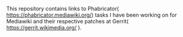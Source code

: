 This repository contains links to Phabricator( https://phabricator.mediawiki.org/) tasks I have been working on for Mediawiki and their respective patches at Gerrit( https://gerrit.wikimedia.org/ ).
